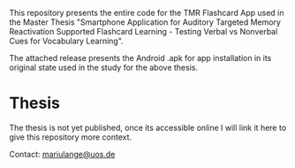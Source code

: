 This repository presents the entire code for the TMR Flashcard App used in the Master Thesis "Smartphone Application for Auditory Targeted Memory Reactivation Supported Flashcard Learning - Testing Verbal vs Nonverbal Cues for Vocabulary Learning". 

The attached release presents the Android .apk for app installation in its original state used in the study for the above thesis.

# Thesis

The thesis is not yet published, once its accessible online I will link it here to give this repository more context.

Contact: mariulange@uos.de
